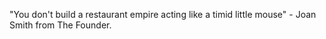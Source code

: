 
"You don't build a restaurant empire acting like a timid little mouse" - Joan Smith from The Founder.


